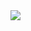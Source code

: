 <DIV ONMOUSEOVER="document.getElementById('Logo').style.display='block'" ONMOUSEOUT="document.getElementById('Logo').style.display='none'"><img src="https://radiologyassistant.nl/img/containers/main/anatomy-of-the-liver-segments/a56349709c8cc4_transversale-anatomie-1B.jpg/b3cc64823124d861675838abdbb2ec07.jpg"></DIV>
<IMG ID="Logo" SRC="https://radiologyassistant.nl/img/containers/main/anatomy-of-the-liver-segments/a56349709c8cc4_transversale-anatomie-1B.jpg/b3cc64823124d861675838abdbb2ec07.jpg" ALT="Pilgaard Publishing" STYLE="display:none">
